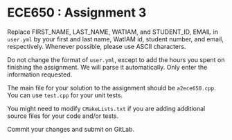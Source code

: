 # ECE650 : Assignment 3

Replace FIRST_NAME, LAST_NAME, WATIAM, and STUDENT_ID, EMAIL in
`user.yml` by your first and last name, WatIAM id, student number, and
email, respectively. Whenever possible, please use ASCII characters.

Do not change the format of `user.yml`, except to add the hours
you spent on finishing the assignment. We will parse it
automatically. Only enter the information requested.

The main file for your solution to the assignment should be
`a2ece650.cpp`. You can use `test.cpp` for your unit tests.

You might need to modify `CMakeLists.txt` if you are adding additional
source files for your code and/or tests.

Commit your changes and submit on GitLab.

